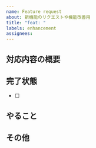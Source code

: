 ```yaml
---
name: Feature request
about: 新機能のリクエストや機能改善用
title: "feat: "
labels: enhancement
assignees: 
---
```


## 対応内容の概要

## 完了状態

- [ ]

## やること

<!-- 完了状態で事足りる場合は記載不要 -->

## その他
